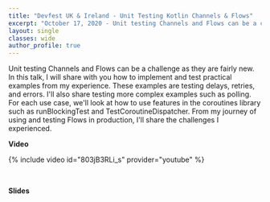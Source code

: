 ```yaml
---
title: "Devfest UK & Ireland - Unit Testing Kotlin Channels & Flows"
excerpt: "October 17, 2020 - Unit testing Channels and Flows can be a challenge as they are fairly new. In this talk, I will share with you how to implement and test practical examples from my experience."
layout: single
classes: wide
author_profile: true
---
```


Unit testing Channels and Flows can be a challenge as they are fairly new. In this talk, I will share with you how to implement and test practical examples from my experience. These examples are testing delays, retries, and errors. I'll also share testing more complex examples such as polling. For each use case, we'll look at how to use features in the coroutines library such as runBlockingTest and TestCoroutineDispatcher. From my journey of using and testing Flows in production, I'll share the challenges I experienced.


**Video**

{% include video id="803jB3RLi_s" provider="youtube" %}

<br/>

**Slides**

<script async class="speakerdeck-embed" data-id="731638c53b2a46f191e8aea2f495bbcf" data-ratio="1.77777777777778" src="//speakerdeck.com/assets/embed.js"></script>
